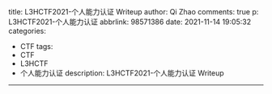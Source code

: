 title: L3HCTF2021-个人能力认证 Writeup
author: Qi Zhao
comments: true
p: L3HCTF2021-个人能力认证
abbrlink: 98571386
date: 2021-11-14 19:05:32
categories:
  - CTF
tags:
  - CTF
  - L3HCTF
  - 个人能力认证
description: L3HCTF2021-个人能力认证 Writeup
---
